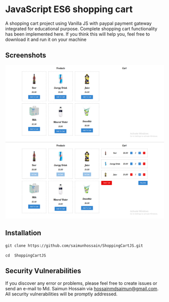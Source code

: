 # JavaScript ES6 shopping cart

A shopping cart project using Vanilla JS with paypal payment gateway integrated for educational purpose. Complete shopping cart functionality has been implemented here. If you think this will help you, feel free to download it and run it on your machine

## Screenshots

![ScreenShot](/screenshots/1.PNG)
![ScreenShot](/screenshots/2.PNG)

## Installation

```git clone https://github.com/saimunhossain/ShoppingCartJS.git```

```cd  ShoppingCartJS```


## Security Vulnerabilities

If you discover any error or problems, please feel free to create issues or send an e-mail to Md. Saimun Hossain via [hossainmdsaimun@gmail.com](mailto:hossainmdsaimun@gmail.com). All security vulnerabilities will be promptly addressed.
